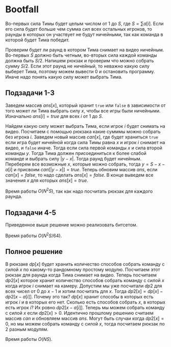 # Bootfall
Во-первых сила Тимы будет целым числом от $1$ до $S$, где $S=\sum a[i]$. Если его сила будет больше чем сумма сил всех остальных игроков, то раунды в которых он участвует не будут ничейными, так как команда в которой будет Тима победит.

Проверим будет ли раунд в котором Тима снимает на видео ничейным. Во-первых $S$ должно быть четным, во-вторых сила каждой команды должна быть $S/2$. Напишем рюкзак и проверим что можно собрать сумму $S/2$. Если этот раунд не ничейный, то неважно какую силу выберет Тима, поэтому можем вывести $0$ и остановить программу. Иначе надо понять какую силу может выбрать Тима.

## Подзадачи 1-3
Заведем массив $ans[x]$, который хранит `true` или `false` в зависимости от того может ли Тима выбрать силу $x$, чтобы все игры были ничейными. Изначально $ans[i]=true$ для всех $i$ от $1$ до $S$.

Найдем какую силу может выбрать Тима, если игрок $i$ будет снимать на видео. Посчитаем с помощью рюкзака какие сумммы можно собрать без игрока $i$. Заведем новый массив $can[x]$, где будет храниться `true` если игра будет ничейной когда сила Тимы равна $x$ и игрок $i$ снимает на видео, и `false` иначе. Тогда если сила первой команды $x$ и сила второй команды $y$. Тогда Тима должен присоединиться к более слабой команде и выбрать силу $|y-x|$. Тогда раунд будет ничейным. Переберем все возможные $x$, которые можно собрать, тогда $y=S-x-a[i]$ и присвоим $can[|y-x|]=true$. Теперь обновим массив $ans$, если $can[x]=false$, то надо сделать $ans[x]=false$. В конце выведем все значения $x$ для которых $ans[x]=true$.

Время работы $O(N^2S)$, так как надо посчитать рюкзак для каждого раунда.

## Подзадачи 4-5
Приведенное выше решение можно реализовать битсетом.

Время работы $O(N^2S/64)$.

## Полное решение
В рюкзаке $dp[x]$ будет хранить количество способов собрать команду с силой $x$ по какому-то рандомному простому модулю. Посчитаем этот рюкзак для раунда когда Тима снимает на видео. Теперь посчитаем $dp2[x]$ которое хранит количество способов собрать команду с силой $x$ когда игрок $i$ снимает на камеру. Допустим мы уже посчитали $dp2$ для всех чисел от $0$ до $x-1$ и хотим посчитать для $x$. Тогда $dp2[x]=dp[x]-dp2[x-a[i]]$. Почему это так? $dp[x]$ хранит способы в которых есть игрок $i$ и в которых его нет. Сколько есть способов собрать $x$, в которых есть игрок $i$? Их ровно $dp2[x-a[i]]$. Теперь мы можем собрать команду с силой $x$ если $dp2[x]>0$. Идентично прошлому решению считаем массив $can$ и обновляем массив $ans$. Могут быть случаи когда $dp2[x]=0$, но мы можем собрать команду с силой $x$, тогда посчитаем рюкзак по 2 разным модулям.

Время работы $O(NS)$.